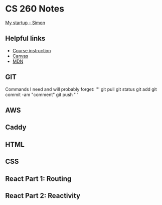 # CS 260 Notes

[My startup - Simon](https://simon.cs260.click)

## Helpful links

- [Course instruction](https://github.com/webprogramming260)
- [Canvas](https://byu.instructure.com)
- [MDN](https://developer.mozilla.org)

## GIT
Commands I need and will probably forget:
'''
git pull
git status
git add
git commit -am "comment"
git push
'''

## AWS

## Caddy

## HTML

## CSS

## React Part 1: Routing

## React Part 2: Reactivity
